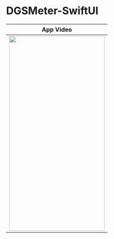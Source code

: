 # DGSMeter-SwiftUI


| App Video |
| ---------- |
|<img src="https://user-images.githubusercontent.com/56222030/229256198-79202a35-300c-4e0f-acf9-7276e1ec64a6.mp4" width="260"  height="530" >|



